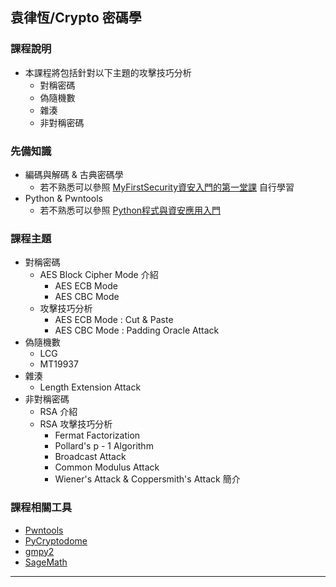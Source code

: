 ## 袁律恆/Crypto 密碼學
### 課程說明
- 本課程將包括針對以下主題的攻擊技巧分析
  - 對稱密碼
  - 偽隨機數
  - 雜湊
  - 非對稱密碼

### 先備知識
- 編碼與解碼 & 古典密碼學
  - 若不熟悉可以參照 [MyFirstSecurity資安入門的第一堂課](https://github.com/MyFirstSecurity2020/20230301) 自行學習
- Python & Pwntools
  - 若不熟悉可以參照 [Python程式與資安應用入門](https://github.com/MyFirstSecurity2020/SF2023A3)

### 課程主題
- 對稱密碼
  - AES Block Cipher Mode 介紹
    - AES ECB Mode
    - AES CBC Mode
  - 攻擊技巧分析
    - AES ECB Mode : Cut & Paste
    - AES CBC Mode : Padding Oracle Attack
- 偽隨機數
  - LCG
  - MT19937
- 雜湊
  - Length Extension Attack
- 非對稱密碼
  - RSA 介紹
  - RSA 攻擊技巧分析
    - Fermat Factorization
    - Pollard's p - 1 Algorithm
    - Broadcast Attack
    - Common Modulus Attack
    - Wiener's Attack & Coppersmith's Attack 簡介

### 課程相關工具
- [Pwntools](http://docs.pwntools.com/en/stable/)
- [PyCryptodome](https://pycryptodome.readthedocs.io/en/latest/)
- [gmpy2](https://gmpy2.readthedocs.io/en/latest/)
- [SageMath](https://doc.sagemath.org/html/en/)

---
